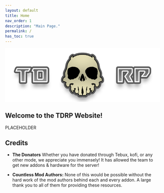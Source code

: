 ```yaml
---
layout: default
title: Home
nav_order: 1
description: "Main Page."
permalink: /
has_toc: true
---
```


![bannerl2rv2](https://raw.githubusercontent.com/McTiddies4Lunch/McTiddies4Lunch.github.io/main/assets/tdrpbanner.png)


## Welcome to the TDRP Website!
PLACEHOLDER



















## Credits


- **The Donators**
Whether you have donated through Tebux, kofi, or any other mode, we appreciate you immensely! It has allowed the team to get new addons & hardware for the server!

- **Countless Mod Authors:** None of this would be possible without the hard work of the mod authors behind each and every addon. A large thank you to all of them for providing these resources.



